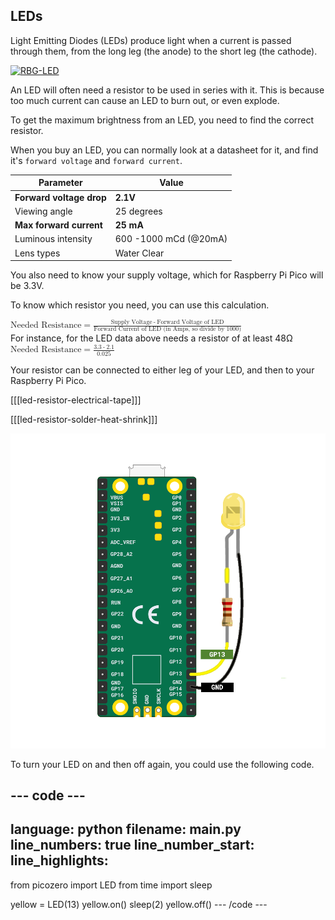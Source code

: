 ## LEDs

Light Emitting Diodes (LEDs) produce light when a current is passed through them, from the long leg (the anode) to the short leg (the cathode).

<a title="PiccoloNamek, CC BY-SA 3.0 &lt;http://creativecommons.org/licenses/by-sa/3.0/&gt;, via Wikimedia Commons" href="https://commons.wikimedia.org/wiki/File:RBG-LED.jpg"><img width="512" alt="RBG-LED" src="https://upload.wikimedia.org/wikipedia/commons/thumb/c/cb/RBG-LED.jpg/512px-RBG-LED.jpg"></a>

An LED will often need a resistor to be used in series with it. This is because too much current can cause an LED to burn out, or even explode.

To get the maximum brightness from an LED, you need to find the correct resistor.

When you buy an LED, you can normally look at a datasheet for it, and find it's `forward voltage` and `forward current`.

| Parameter | Value |
|-----------|-------|
|**Forward voltage drop**|**2.1V**|
|Viewing angle|25 degrees
|**Max forward current**|**25 mA**|
|Luminous intensity|600 -1000 mCd (@20mA)|
|Lens types|Water Clear|

You also need to know your supply voltage, which for Raspberry Pi Pico will be 3.3V.

To know which resistor you need, you can use this calculation.

<math xmlns="&mathml;">
<mrow>
<mi>Needed Resistance</mi>
<mo>=</mo>
</mrow>
<mfrac>
<mrow>
  <mi>Supply Voltage</mi>
  <mo>-</mo>
  <mi>Forward Voltage of LED</mi>
</mrow>
  <mi>Forward Current of LED (in Amps, so divide by 1000)</mi>
</mfrac>
</math>
<br>
For instance, for the LED data above needs a resistor of at least 48Ω
<br>
<math xmlns="&mathml;">
<mrow>
<mi>Needed Resistance</mi>
<mo>=</mo>
</mrow>
<mfrac>
<mrow>
  <mi>3.3</mi>
  <mo>-</mo>
  <mi>2.1</mi>
</mrow>
  <mi>0.025</mi>
</mfrac>
</math>
<br>

Your resistor can be connected to either leg of your LED, and then to your Raspberry Pi Pico.

[[[led-resistor-electrical-tape]]]

[[[led-resistor-solder-heat-shrink]]]

![Raspberry Pi Pico connected to an LED and resistor](images/pico_led_13_bb.png)


To turn your LED on and then off again, you could use the following code.

--- code ---
---
language: python
filename: main.py
line_numbers: true
line_number_start: 
line_highlights: 
---
from picozero import LED
from time import sleep

yellow = LED(13)
yellow.on()
sleep(2)
yellow.off()
--- /code ---